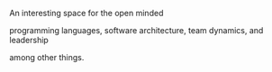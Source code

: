 An interesting space for the open minded

programming languages, software architecture, team dynamics, and leadership

among other things.
